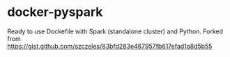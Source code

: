 # docker-pyspark
Ready to use Dockefile with Spark (standalone cluster) and Python. 
Forked from https://gist.github.com/szczeles/83bfd283e467957fb617efad1a8d5b55


